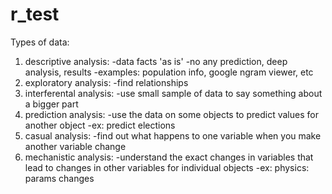 # r_test

Types of data:
1) descriptive analysis:
  -data facts 'as is'
  -no any prediction, deep analysis, results
  -examples: population info, google ngram viewer, etc
2) exploratory analysis:
  -find relationships
3) interferental analysis:
  -use small sample of data to say something about a bigger part
4) prediction analysis:
  -use the data on some objects to predict values for another object
  -ex: predict elections
5) casual analysis:
  -find out what happens to one variable when you make another variable change
6) mechanistic analysis:
  -understand the exact changes in variables that lead to changes in other variables for individual objects
  -ex: physics: params changes

